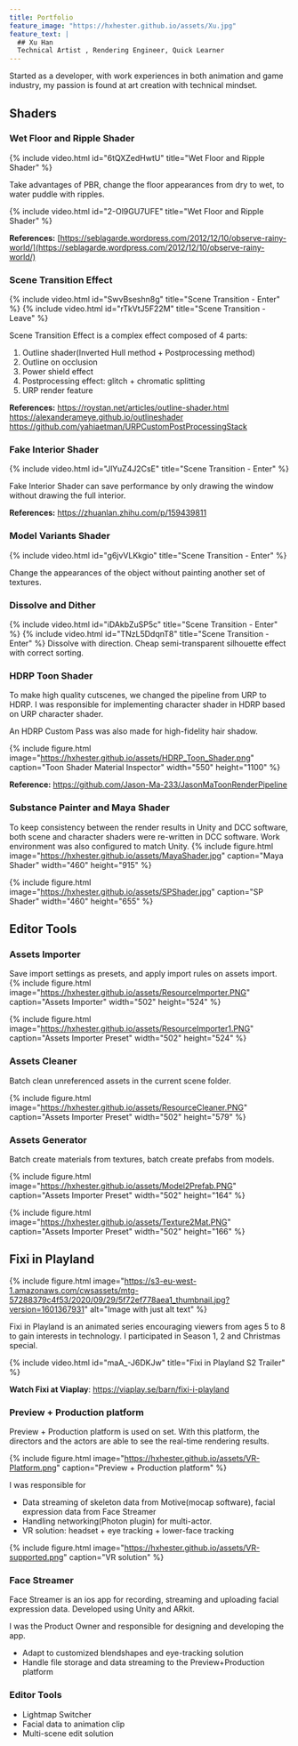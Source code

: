 ```yaml
---
title: Portfolio
feature_image: "https://hxhester.github.io/assets/Xu.jpg"
feature_text: |
  ## Xu Han
  Technical Artist , Rendering Engineer, Quick Learner
---
```

Started as a developer, with work experiences in both animation and game industry, my passion is found at art creation with technical mindset.

## Shaders
### Wet Floor and Ripple Shader
{% include video.html id="6tQXZedHwtU" title="Wet Floor and Ripple Shader" %}

Take advantages of PBR, change the floor appearances from dry to wet, to water puddle with ripples.

{% include video.html id="2-Ol9GU7UFE" title="Wet Floor and Ripple Shader" %}

**References:**
[https://seblagarde.wordpress.com/2012/12/10/observe-rainy-world/](https://seblagarde.wordpress.com/2012/12/10/observe-rainy-world/)
### Scene Transition Effect
{% include video.html id="SwvBseshn8g" title="Scene Transition - Enter" %}
{% include video.html id="rTkVtJ5F22M" title="Scene Transition - Leave" %}

Scene Transition Effect is a complex effect composed of 4 parts:

 1. Outline shader(Inverted Hull method +  Postprocessing method) 
 2. Outline on occlusion
 3. Power shield effect 
 4. Postprocessing effect: glitch + chromatic splitting
 5. URP render feature 

**References:** 
https://roystan.net/articles/outline-shader.html
https://alexanderameye.github.io/outlineshader
https://github.com/yahiaetman/URPCustomPostProcessingStack

### Fake Interior Shader
{% include video.html id="JlYuZ4J2CsE" title="Scene Transition - Enter" %}

Fake Interior Shader can save performance by only drawing the window without drawing the full interior. 

**References:**
https://zhuanlan.zhihu.com/p/159439811

### Model Variants Shader
{% include video.html id="g6jvVLKkgio" title="Scene Transition - Enter" %}

Change the appearances of the object without painting another set of textures.

### Dissolve and Dither
{% include video.html id="iDAkbZuSP5c" title="Scene Transition - Enter" %}
{% include video.html id="TNzL5DdqnT8" title="Scene Transition - Enter" %}
Dissolve with direction.
Cheap semi-transparent silhouette effect with correct sorting.

### HDRP Toon Shader
To make high quality cutscenes, we changed the pipeline from URP to HDRP. I was responsible for implementing character shader in HDRP based on URP character shader.

An HDRP Custom Pass was also made for high-fidelity hair shadow.

{% include figure.html image="https://hxhester.github.io/assets/HDRP_Toon_Shader.png" caption="Toon Shader Material Inspector" width="550" height="1100" %}

**Reference:**
 https://github.com/Jason-Ma-233/JasonMaToonRenderPipeline

### Substance Painter and Maya Shader
To keep consistency between the render results in Unity and DCC software, both scene and character shaders were re-written in DCC software. Work environment was also configured to match Unity.
{% include figure.html image="https://hxhester.github.io/assets/MayaShader.jpg" caption="Maya Shader" width="460" height="915" %}

{% include figure.html image="https://hxhester.github.io/assets/SPShader.jpg" caption="SP Shader" width="460" height="655" %}


## Editor Tools
### Assets Importer
Save import settings as presets, and apply import rules on assets import.
{% include figure.html image="https://hxhester.github.io/assets/ResourceImporter.PNG" caption="Assets Importer" width="502" height="524" %}

{% include figure.html image="https://hxhester.github.io/assets/ResourceImporter1.PNG" caption="Assets Importer Preset" width="502" height="524" %}
### Assets Cleaner
Batch clean unreferenced assets in the current scene folder.

{% include figure.html image="https://hxhester.github.io/assets/ResourceCleaner.PNG" caption="Assets Importer Preset" width="502" height="579" %}

### Assets Generator
Batch create materials from textures, batch create prefabs from models.

{% include figure.html image="https://hxhester.github.io/assets/Model2Prefab.PNG" caption="Assets Importer Preset" width="502" height="164" %}

{% include figure.html image="https://hxhester.github.io/assets/Texture2Mat.PNG" caption="Assets Importer Preset" width="502" height="166" %}

## Fixi in Playland
{% include figure.html image="https://s3-eu-west-1.amazonaws.com/cwsassets/mtg-57288379c4f53/2020/09/29/5f72ef778aea1_thumbnail.jpg?version=1601367931" alt="Image with just alt text" %}

Fixi in Playland is an animated series encouraging viewers from ages 5 to 8 to gain interests in technology. I participated in Season 1, 2 and Christmas special.

{% include video.html id="maA_-J6DKJw" title="Fixi in Playland S2 Trailer" %}

**Watch Fixi at Viaplay**: https://viaplay.se/barn/fixi-i-playland

### Preview + Production platform
Preview + Production platform is used on set. With this platform, the directors and the actors are able to see the real-time rendering results.

{% include figure.html image="https://hxhester.github.io/assets/VR-Platform.png" caption="Preview + Production platform" %}

I was responsible for
 - Data streaming of skeleton data from Motive(mocap software), facial expression data from Face Streamer
 - Handling networking(Photon plugin) for multi-actor.
 - VR solution: headset + eye tracking + lower-face tracking

{% include figure.html image="https://hxhester.github.io/assets/VR-supported.png" caption="VR solution" %}
 
### Face Streamer
Face Streamer is an ios app for recording, streaming and uploading facial expression data. Developed using Unity and ARkit.

I was the Product Owner and responsible for designing and developing the app.

 - Adapt to customized blendshapes and eye-tracking solution
 - Handle file storage and data streaming to the Preview+Production platform

### Editor Tools

 - Lightmap Switcher
 - Facial data to animation clip
 - Multi-scene edit solution
